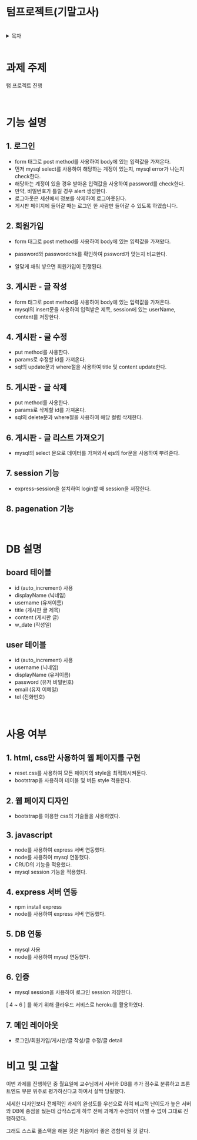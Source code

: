 # 텀프로젝트(기말고사) 

<br>

<details>
<summary>목차</summary>

- [과제 주제](#과제-주제)
- [기능 설명](#기능-설명)
- [DB 설명](#DB-설명)
- [사용 여부](#사용-여부)
- [비고 및 고찰](#비고-및-고찰)

</details>

<br>

# **과제 주제** 

텀 프로젝트 진행

<br>

# **기능 설명**

## 1. 로그인

- form 태그로 post method를 사용하여 body에 있는 입력값을 가져온다.
- 먼저 mysql select를 사용하여 해당하는 계정이 있는지, mysql error가 나는지 check한다.
- 해당하는 계정이 있을 경우 받아온 입력값을 사용하여 password를 check한다.
- 만약, 비밀번호가 틀릴 경우 alert 생성한다.
- 로그아웃은 세션에서 정보를 삭제하여 로그아웃된다.
- 게시판 페이지에 들어갈 때는 로그인 한 사람만 들어갈 수 있도록 하였습니다.


## 2. 회원가입

- form 태그로 post method를 사용하여 body에 있는 입력값을 가져왔다.
- password와 passwordchk를 확인하여 pssword가 맞는지 비교한다.

- 알맞게 채워 넣으면 회원가입이 진행된다.


## 3. 게시판 - 글 작성

- form 태그로 post method를 사용하여 body에 있는 입력값을 가져온다.
- mysql의 insert문을 사용하여 입력받은 제목, session에 있는 userName, content를 저장한다.


## 4. 게시판 - 글 수정

- put method를 사용한다.
- params로 수정할 id를 가져온다.
- sql의 update문과 where절을 사용하여 title 및 content update한다.


## 5. 게시판 - 글 삭제

- put method를 사용한다.
- params로 삭제할 id를 가져온다.
- sql의 delete문과 where절을 사용하여 해당 컬럼 삭제한다.


## 6. 게시판 - 글 리스트 가져오기

- mysql의 select 문으로 데이터를 가져와서 ejs의 for문을 사용하여 뿌려준다.


## 7. session 기능

- express-session을 설치하여 login할 때 session을 저장한다.


## 8. pagenation 기능


<br>

# **DB 설명**

## board 테이블

- id (auto_increment) 사용
- displayName (닉네임)
- username (유저이름)
- title (게시판 글 제목)
- content (게시판 글)
- w_date (작성일)

## user 테이블

- id (auto_increment) 사용
- username (닉네임)
- displayName (유저이름)
- password (유저 비밀번호) 
- email (유저 이메일)
- tel (전화번호)


<br>

# **사용 여부**

## 1. html, css만 사용하여 웹 페이지를 구현

- reset.css를 사용하여 모든 페이지의 style을 최적화시켜둔다.
- bootstrap을 사용하여 테이블 및 버튼 style 적용한다.


## 2. 웹 페이지 디자인

- bootstrap를 이용한 css의 기술들을 사용하였다.


## 3. javascript

- node를 사용하여 express 서버 연동했다.
- node를 사용하여 mysql 연동했다.
- CRUD의 기능을 적용했다.
- mysql session 기능을 적용했다.


## 4. express 서버 연동

- npm install express
- node를 사용하여 express 서버 연동했다.


## 5. DB 연동

- mysql 사용
- node를 사용하여 mysql 연동했다.

## 6. 인증

- mysql session을 사용하여 로그인 session 저장한다.

[ 4 ~ 6 ] 를 하기 위해 클라우드 서비스로 heroku를 활용하였다.


## 7. 메인 레이아웃
- 로그인/회원가입/게시판/글 작성/글 수정/글 detail 


# 비고 및 고찰

이번 과제를 진행하던 중 월요일에 교수님께서 서버와 DB를 추가 점수로 분류하고 프론트엔드 부분 위주로 평가하신다고 하여서 살짝 당황했다. 

세세한 디자인보다 전체적인 과제의 완성도를 우선으로 하여 비교적 난이도가 높은 서버와 DB에 중점을 뒀는데 갑작스럽게 하루 전에 과제가 수정되어 어쩔 수 없이 그대로 진행하였다. 

그래도 스스로 풀스택을 해본 것은 처음이라 좋은 경험이 될 것 같다.



